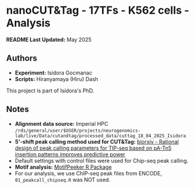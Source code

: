 
# nanoCUT&Tag - 17TFs - K562 cells - Analysis

**README Last Updated:** May 2025

## Authors
- **Experiment:** Isidora Gocmanac
- **Scripts:** Hiranyamaya (Hiru) Dash

This project is part of Isidora's PhD.

## Notes
- **Alignment data source:** Imperial HPC `/rds/general/user/$USER/projects/neurogenomics-lab/live/Data/cutandtag/processed_data/cuttag_18_04_2025_Isidora`
- **5'-shift peak calling method used for CUT&Tag:** [biorxiv - Rational design of peak calling parameters for TIP-seq based on pA-Tn5 insertion patterns improves predictive power](https://www.biorxiv.org/content/10.1101/2024.10.08.617149v1) 
- Default settings with control files were used for Chip-seq peak calling.  
- **Motif analysis:** [MotifPeeker R Package](https://github.com/neurogenomics/MotifPeeker)
- For our analysis, we use ChIP-seq peak files from ENCODE,
`01_peakcall_chipseq.R` was NOT used.